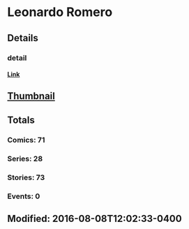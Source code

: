 # Leonardo  Romero 
## Details
### detail
#### [Link](http://marvel.com/comics/creators/12825/leonardo_romero?utm_campaign=apiRef&utm_source=225578a89fc76f3d20fbffda5d17a88d)
## [Thumbnail](http://i.annihil.us/u/prod/marvel/i/mg/b/40/image_not_available.jpg)
## Totals
### Comics: 71
### Series: 28
### Stories: 73
### Events: 0
## Modified: 2016-08-08T12:02:33-0400